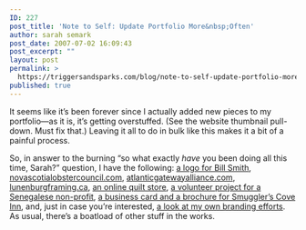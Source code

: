 ```yaml
---
ID: 227
post_title: 'Note to Self: Update Portfolio More&nbsp;Often'
author: sarah semark
post_date: 2007-07-02 16:09:43
post_excerpt: ""
layout: post
permalink: >
  https://triggersandsparks.com/blog/note-to-self-update-portfolio-more-often/
published: true
---
```

<p>It seems like it&rsquo;s been forever since I actually added new pieces to my portfolio&mdash;as it is, it&rsquo;s getting overstuffed. (See the website thumbnail pull-down. Must fix that.) Leaving it all to do in bulk like this makes it a bit of a painful process.</p>

<p>So, in answer to the burning &ldquo;so what exactly <em>have</em> you been doing all this time, Sarah?&rdquo; question, I have the following: <a href="http://triggersandsparks.com/project/show/55">a logo for Bill Smith</a>, <a href="http://triggersandsparks.com/project/show/58">novascotialobstercouncil.com</a>,  <a href="http://triggersandsparks.com/project/show/59">atlanticgatewayalliance.com</a>,  <a href="http://triggersandsparks.com/project/show/60">lunenburgframing.ca</a>, <a href="http://triggersandsparks.com/project/show/61">an online quilt store</a>,  <a href="http://triggersandsparks.com/project/show/62">a volunteer project for a Senegalese non-profit</a>,  <a href="http://triggersandsparks.com/project/show/56">a business card and a brochure for Smuggler&rsquo;s Cove Inn</a>, and, just in case you&rsquo;re interested, <a href="http://triggersandsparks.com/project/show/57">a look at my own branding efforts</a>. As usual, there&rsquo;s a boatload of other stuff in the works.</p>